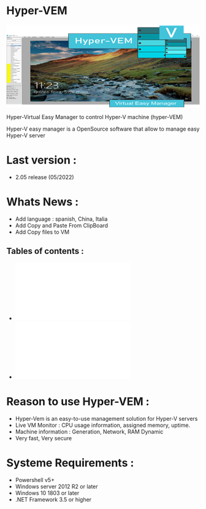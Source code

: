 # Hyper-VEM 

![Menu](pictures/hyepr-vem-logo-github.png "Logo")

Hyper-Virtual Easy Manager to control Hyper-V machine (hyper-VEM)

Hyper-V easy manager is a OpenSource software that allow to manage easy Hyper-V server


# Last version : 
* 2.05 release (05/2022)

# Whats News :
* Add language : spanish, China, Italia
* Add Copy and Paste From ClipBoard
* Add Copy files to VM

## Tables of contents : 

* ![1-How_to_Setup](Setup-Readme.md "1-How_to_Setup")
* ![2-How_To_Use (Help)](How-TO-USE.md "2-How_To_Use (Help)")

# Reason to use Hyper-VEM :

* Hyper-Vem is an easy-to-use management solution for Hyper-V servers
* Live VM Monitor : CPU usage information, assigned memory, uptime. 
* Machine information : Generation, Network, RAM Dynamic
* Very fast, Very secure


# Systeme Requirements :

* Powershell v5+
* Windows server 2012 R2 or later
* Windows 10 1803 or later
* .NET Framework 3.5 or higher

